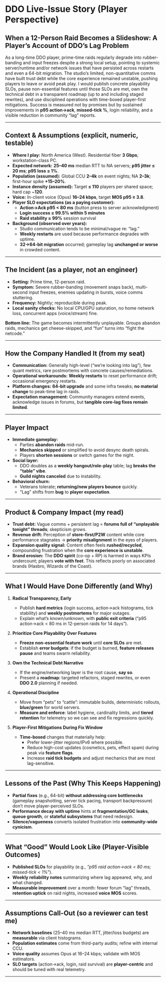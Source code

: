 # DDO Live-Issue Story (Player Perspective)

## **When a 12-Person Raid Becomes a Slideshow: A Player’s Account of DDO’s Lag Problem**

As a long-time DDO player, prime-time raids regularly degrade into rubber-banding and input freezes despite a strong local setup, pointing to systemic server/runtime and/or network issues that have persisted across restarts and even a 64-bit migration. The studio’s limited, non-quantitative comms have built trust debt while the core experience remained unstable, pushing players to leave or avoid peak play. I would publish concrete playability SLOs, pause non-essential features until those SLOs are met, own the technical debt in a transparent roadmap (up to and including staged rewrites), and use disciplined operations with time-boxed player-first mitigations. Success is measured not by promises but by sustained improvements in **p95 action→ack**, **missed-tick %**, login reliability, and a visible reduction in community “lag” reports.

---

## Context & Assumptions (explicit, numeric, testable)

- **Where I play:** North America (West). Residential fiber **3 Gbps**; workstation-class PC.
- **Expected network:** **25–40 ms** median RTT to NA servers; **p95 jitter ≤ 20 ms**; **p95 loss ≤ 1%**.
- **Population (assumed):** Global CCU **2–4k** on event nights; NA **2–3k**; first-hour spike **+15–20%**.
- **Instance density (assumed):** Target **≤ 110** players per shared space; hard cap ~**120**.
- **Voice:** In-client voice (Opus) **16–24 kbps**, target **MOS p95 ≥ 3.8**.
- **Player SLO expectations (as a paying customer):**  
  - **Action→Ack p95 < 80 ms** (button press to server acknowledgment)  
  - **Login success ≥ 99.5% within 5 minutes**  
  - **Raid stability ≥ 99%** session survival
- **Background (observed over years):**  
  - Studio communication tends to be minimal/vague re: “lag.”  
  - **Weekly restarts** are used because performance degrades with uptime.  
  - **32→64-bit migration** occurred; gameplay lag **unchanged or worse** in crowded content.

---

## The Incident (as a player, not an engineer)

- **Setting:** Prime time, 12-person raid.  
- **Symptom:** Severe rubber-banding (movement snaps back), multi-second input freezes, enemies updating in bursts, voice comms stuttering.  
- **Frequency:** Nightly; reproducible during peak.  
- **Local sanity checks:** No local CPU/GPU saturation, no home network loss, concurrent apps (voice/stream) fine.

**Bottom line:** The game becomes intermittently unplayable. Groups abandon raids, mechanics get cheese-skipped, and “fun” turns into “fight the netcode.”

---

## How the Company Handled It (from my seat)

- **Communication:** Generally high-level (“we’re looking into lag”), few quant metrics, rare postmortems with concrete causes/remediations.
- **Operational workarounds:** **Weekly restarts** to reset performance drift; occasional emergency restarts.
- **Platform changes:** **64-bit upgrade** and some infra tweaks; **no material change** to peak-time lag in raids.
- **Expectation management:** Community managers extend events, acknowledge issues in forums, but **tangible core-lag fixes remain limited**.

---

## Player Impact

- **Immediate gameplay:**  
  - Parties **abandon raids** mid-run.  
  - **Mechanics skipped** or simplified to avoid desync death spirals.  
  - Players **shorten sessions** or switch games for the night.
- **Social layer:**  
  - DDO doubles as a **weekly hangout/role-play** table; lag **breaks the “table” vibe**.  
  - **Guild nights canceled** due to instability.
- **Behavioral churn:**  
  - Veterans tolerate; **returning/new players bounce** quickly.  
  - “Lag” shifts from **bug** to **player expectation**.

---

## Product & Company Impact (my read)

- **Trust debt:** Vague comms + persistent lag = **forums full of “unplayable tonight” threads**; skepticism grows.
- **Revenue drift:** Perception of **store-first/P2W** content while core performance stagnates → **priority misalignment** in the eyes of players.
- **Expansion quality signal:** Content often feels **rushed/recycled**, compounding frustration when the **core experience is unstable**.
- **Brand erosion:** The **DDO spirit** (co-op + RP) is harmed in ways KPIs undercount; players **vote with feet**. This reflects poorly on associated brands (Hasbro, Wizards of the Coast).

---

## What I Would Have Done Differently (and Why)

1. **Radical Transparency, Early**  
   - Publish **hard metrics** (login success, action→ack histograms, tick stability) and **weekly postmortems** for major outages.  
   - Explain what’s known/unknown, with **public exit criteria** (“p95 action→ack < 80 ms in 12-person raids for 14 days”).

2. **Prioritize Core Playability Over Features**  
   - **Freeze non-essential feature work** until **core SLOs** are met.  
   - Establish **error budgets**: if the budget is burned, **feature releases pause** and teams swarm reliability.

3. **Own the Technical Debt Narrative**  
   - If the engine/networking layer is the root cause, **say so**.  
   - Present a **roadmap**: targeted refactors, staged rewrites, or even **DDO 2.0** planning if needed.

4. **Operational Discipline**  
   - Move from “pets” to “cattle”: immutable builds, deterministic rollouts, **blue/green** for world servers.  
   - **Measure and enforce**: label hygiene, cardinality limits, and **tiered retention** for telemetry so we can see and fix regressions quickly.

5. **Player-First Mitigations During Fix Window**  
   - **Time-boxed** changes that materially help:  
     - Prefer lower-jitter regions/IPv6 where possible.  
     - Reduce high-cost updates (cosmetics, pets, effect spam) during peak via **feature flags**.  
     - Increase **raid tick budgets** and adjust mechanics that are most lag-sensitive.

---

## Lessons of the Past (Why This Keeps Happening)

- **Partial fixes** (e.g., 64-bit) **without addressing core bottlenecks** (gameplay snapshotting, server tick pacing, transport backpressure) don’t move player-perceived SLOs.  
- **Performance decay with uptime** hints at **fragmentation/GC leaks**, **queue growth**, or **stateful subsystems** that need redesign.  
- **Silence/vagueness** converts isolated frustration into **community-wide cynicism**.

---

## What “Good” Would Look Like (Player-Visible Outcomes)

- **Published SLOs** for playability (e.g., *“p95 raid action→ack < 80 ms; missed-tick < 1%”*).  
- **Weekly reliability notes** summarizing where lag appeared, why, and what changed.  
- **Measurable improvement** over a month: fewer forum “lag” threads, **retention uptick** on raid nights, increased **voice MOS** scores.

---

## Assumptions Call-Out (so a reviewer can test me)

- **Network baselines** (25–40 ms median RTT, jitter/loss budgets) are **measurable** via client histograms.  
- **Population estimates** come from third-party audits; refine with internal CCU.  
- **Voice quality** assumes Opus at 16–24 kbps; validate with MOS estimators.  
- **SLO targets** (action→ack, login, raid survival) are **player-centric** and should be tuned with real telemetry.

---
